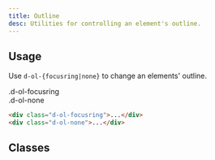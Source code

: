 ```yaml
---
title: Outline
desc: Utilities for controlling an element's outline.
---
```


## Usage

Use `d-ol-{focusring|none}` to change an elements' outline.

<code-well-header class="d-fl-col5 d-flg8 d-fw-wrap d-p24 d-bgc-purple-100 d-bgo50 d-w100p d-hmn102" custom>
  <div class="d-fl-center d-p16 d-ba d-bc-purple-300 d-bgc-purple-100 d-fs-100 d-ff-mono d-ol-focusring">
    .d-ol-focusring
  </div>
  <div class="d-fl-center d-p16 d-ba d-bc-purple-300 d-bgc-purple-100 d-fs-100 d-ff-mono d-ol-none">
    .d-ol-none
  </div>
</code-well-header>

```html
<div class="d-ol-focusring">...</div>
<div class="d-ol-none">...</div>
```

<script setup>
  import { outline } from '@data/interactivity.json';
</script>

## Classes

<utility-class-table>
  <template #content>
    <tbody>
      <tr v-for="{ class: className, output } in outline">
        <th scope="row" class="d-ff-mono d-fc-purple d-fs-100">.{{ className }}</th>
        <td class="d-ff-mono d-fc-orange d-fs-100">{{ output }}</td>
      </tr>
    </tbody>
  </template>
</utility-class-table>
